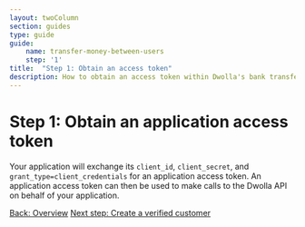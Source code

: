 ```yaml
---
layout: twoColumn
section: guides
type: guide
guide:
    name: transfer-money-between-users
    step: '1'
title:  "Step 1: Obtain an access token"
description: How to obtain an access token within Dwolla's bank transfer API.
---
```


# Step 1: Obtain an application access token

Your application will exchange its `client_id`, `client_secret`, and `grant_type=client_credentials` for an application access token. An application access token can then be used to make calls to the Dwolla API on behalf of your application.

<nav class="pager-nav">
    <a href="./">Back: Overview</a>
    <a href="create-verified-customer.html">Next step: Create a verified customer</a>
</nav>
